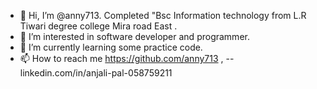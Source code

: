 - 👋 Hi, I’m @anny713. Completed "Bsc Information technology from L.R Tiwari degree college Mira road East .
- 👀 I’m interested in software developer and programmer.
- 🌱 I’m currently learning some practice code.
- 📫 How to reach me https://github.com/anny713 , 
--linkedin.com/in/anjali-pal-058759211
  

<!---
anny713/anny713 is a ✨ special ✨ repository because its `README.md` (this file) appears on your GitHub profile.
You can click the Preview link to take a look at your changes.
--->
